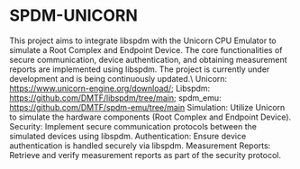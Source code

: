 # SPDM-UNICORN
This project aims to integrate libspdm with the Unicorn CPU Emulator to simulate a Root Complex and Endpoint Device. The core functionalities of secure communication, device authentication, and obtaining measurement reports are implemented using libspdm. The project is currently under development and is being continuously updated.\\
Unicorn: https://www.unicorn-engine.org/download/;
Libspdm: https://github.com/DMTF/libspdm/tree/main;
spdm_emu: https://github.com/DMTF/spdm-emu/tree/main
Simulation: Utilize Unicorn to simulate the hardware components (Root Complex and Endpoint Device).
Security: Implement secure communication protocols between the simulated devices using libspdm.
Authentication: Ensure device authentication is handled securely via libspdm.
Measurement Reports: Retrieve and verify measurement reports as part of the security protocol.
